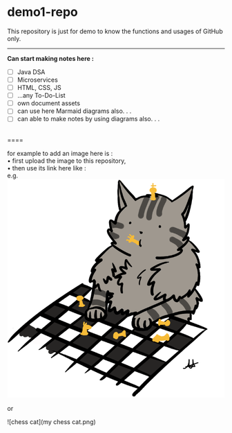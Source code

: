 # demo1-repo
This repository is just for demo to know the functions and usages of GitHub only.

----

**Can start making notes here :**  
- [ ] Java DSA
- [ ] Microservices
- [ ] HTML, CSS, JS
- [ ] ...any To-Do-List
- [ ] own document assets
- [ ] can use here Marmaid diagrams also. . .
- [ ] can able to make notes by using diagrams also. . .

<br>
====

for example to add an image here is :  
• first upload the image to this repository,  
• then use its link here like :  
e.g.  
![My Chess cat](https://github.com/stealthBS/demo1-repo/blob/main/my%20chess%20cat.png)  

or 

![chess cat](my chess cat.png)
